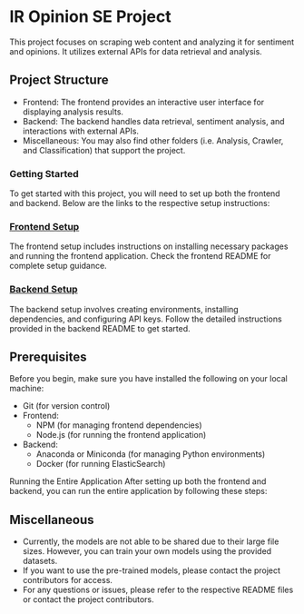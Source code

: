 # IR Opinion SE Project
This project focuses on scraping web content and analyzing it for sentiment and opinions. It utilizes external APIs for data retrieval and analysis.

## Project Structure
- Frontend: The frontend provides an interactive user interface for displaying analysis results.
- Backend: The backend handles data retrieval, sentiment analysis, and interactions with external APIs.
- Miscellaneous: You may also find other folders (i.e. Analysis, Crawler, and Classification) that support the project.

### Getting Started
To get started with this project, you will need to set up both the frontend and backend. Below are the links to the respective setup instructions:

### [Frontend Setup](https://github.com/shaunyuencw/IR_opinion_SE/blob/787ecd9759461ace2a75cedbfecf78b9a8f1b2db/Frontend/README.md)
The frontend setup includes instructions on installing necessary packages and running the frontend application. Check the frontend README for complete setup guidance.

### [Backend Setup](https://github.com/shaunyuencw/IR_opinion_SE/blob/075efdde5e56bb6bf98010130a5b125ed3e71754/Backend/README.md)
The backend setup involves creating environments, installing dependencies, and configuring API keys. Follow the detailed instructions provided in the backend README to get started.

## Prerequisites
Before you begin, make sure you have installed the following on your local machine:

- Git (for version control)
- Frontend:
  - NPM (for managing frontend dependencies)
  - Node.js (for running the frontend application)
- Backend:
  - Anaconda or Miniconda (for managing Python environments)
  - Docker (for running ElasticSearch)

Running the Entire Application
After setting up both the frontend and backend, you can run the entire application by following these steps:

## Miscellaneous
- Currently, the models are not able to be shared due to their large file sizes. However, you can train your own models using the provided datasets.
- If you want to use the pre-trained models, please contact the project contributors for access.
- For any questions or issues, please refer to the respective README files or contact the project contributors.